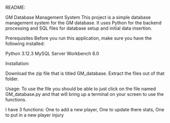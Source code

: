 README: 

GM Database Management System
This project is a simple database management system for the GM database. It uses Python for the backend processing and SQL files for database setup and initial data insertion.

Prerequisites
Before you run this application, make sure you have the following installed:

Python 3.12.3
MySQL Server Workbench 8.0

Installation: 

Download the zip file that is titled GM_database. 
Extract the files out of that folder. 

Usage: 
To use the file you should be able to just click on the file named GM_database.py and that will bring up a terminal on your screen to use the functions. 

I have 3 functions: One to add a new player, One to update there stats, One to put in a new player injury